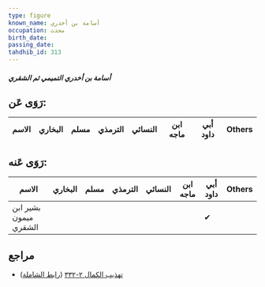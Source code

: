 ```yaml
---
type: figure
known_name: أسامة بن أخدري
occupation: محدث
birth_date:
passing_date:
tahdhib_id: 313
---
```

##### أسامة بن أخدري التميمي ثم الشقري

## رَوَى عَن:
| الاسم | البخاري | مسلم | الترمذي | النسائي | ابن ماجه | أبي داود | Others |
| ----- | ------- | ---- | ------- | ------- | -------- | -------- | ------ |
## رَوَى عَنه:
| الاسم                 | البخاري | مسلم | الترمذي | النسائي | ابن ماجه | أبي داود | Others |
| --------------------- | ------- | ---- | ------- | ------- | -------- | -------- | ------ |
| بشير ابن ميمون الشقري |         |      |         |         |          | ✔        |        |
## مراجع
- [تهذيب الكمال ٢-٣٣٢](obsidian://open?vault=Tahdhib-al-Kamal&file=Figures/٣١٣-أسامة%20بن%20أخدري%20التميمي%20ثم%20الشقري) ([رابط الشاملة](https://shamela.ws/book/3722/813))